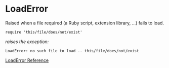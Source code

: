 # LoadError

Raised when a file required (a Ruby script, extension library, ...) fails to
load.

    require 'this/file/does/not/exist'

*raises the exception:*

    LoadError: no such file to load -- this/file/does/not/exist

[LoadError Reference](https://ruby-doc.org/core-2.5.0/LoadError.html)
